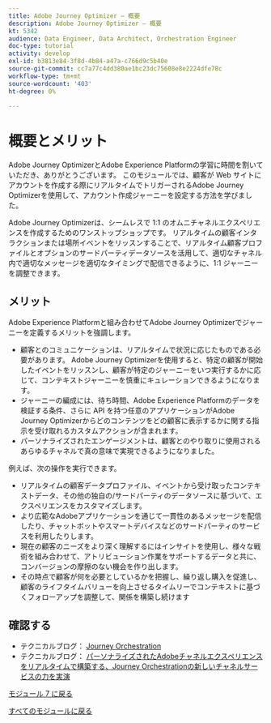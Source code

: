 ```yaml
---
title: Adobe Journey Optimizer — 概要
description: Adobe Journey Optimizer — 概要
kt: 5342
audience: Data Engineer, Data Architect, Orchestration Engineer
doc-type: tutorial
activity: develop
exl-id: b3813e84-3f8d-4b84-a47a-c766d9c5b40e
source-git-commit: cc7a77c4dd380ae1bc23dc75608e8e2224dfe78c
workflow-type: tm+mt
source-wordcount: '403'
ht-degree: 0%

---
```


# 概要とメリット

Adobe Journey OptimizerとAdobe Experience Platformの学習に時間を割いていただき、ありがとうございます。
このモジュールでは、顧客が Web サイトにアカウントを作成する際にリアルタイムでトリガーされるAdobe Journey Optimizerを使用して、アカウント作成ジャーニーを設定する方法を学びました。

Adobe Journey Optimizerは、シームレスで 1:1 のオムニチャネルエクスペリエンスを作成するためのワンストップショップです。 リアルタイムの顧客インタラクションまたは場所イベントをリッスンすることで、リアルタイム顧客プロファイルとオプションのサードパーティデータソースを活用して、適切なチャネル内で適切なメッセージを適切なタイミングで配信できるように、1:1 ジャーニーを調整できます。

## メリット

Adobe Experience Platformと組み合わせてAdobe Journey Optimizerでジャーニーを定義するメリットを強調します。

- 顧客とのコミュニケーションは、リアルタイムで状況に応じたものである必要があります。 Adobe Journey Optimizerを使用すると、特定の顧客が開始したイベントをリッスンし、顧客が特定のジャーニーをいつ実行するかに応じて、コンテキストジャーニーを慎重にキュレーションできるようになります。
- ジャーニーの編成には、待ち時間、Adobe Experience Platformのデータを検証する条件、さらに API を持つ任意のアプリケーションがAdobe Journey Optimizerからどのコンテンツをどの顧客に表示するかに関する指示を受け取れるカスタムアクションが含まれます。
- パーソナライズされたエンゲージメントは、顧客とのやり取りに使用されるあらゆるチャネルで真の意味で実現できるようになりました。

例えば、次の操作を実行できます。

- リアルタイムの顧客データプロファイル、イベントから受け取ったコンテキストデータ、その他の独自の/サードパーティのデータソースに基づいて、エクスペリエンスをカスタマイズします。
- より広範なAdobeアプリケーションを通じて一貫性のあるメッセージを配信したり、チャットボットやスマートデバイスなどのサードパーティのサービスを利用したりします。
- 現在の顧客のニーズをより深く理解するにはインサイトを使用し、様々な戦術を組み合わせて、アトリビューション作業をサポートするデータと共に、コンバージョンの摩擦のない機会を作り出します。
- その時点で顧客が何を必要としているかを把握し、繰り返し購入を促進し、顧客のライフタイムバリューを向上させるタイムリーでコンテキストに基づくフォローアップを調整して、関係を構築し続けます

## 確認する

- テクニカルブログ： [Journey Orchestration](https://medium.com/adobetech/journey-orchestration-in-an-omnichannel-world-3a2d32d556d9)
- テクニカルブログ： [パーソナライズされたAdobeチャネルエクスペリエンスをリアルタイムで構築する、Journey Orchestrationの新しいチャネルサービスの力を実演](https://medium.com/adobetech/demonstrating-the-power-of-adobes-new-journey-orchestration-service-to-build-personalized-aa60d88cd34)

[モジュール 7 に戻る](./journey-orchestration-create-account.md)

[すべてのモジュールに戻る](../../overview.md)
